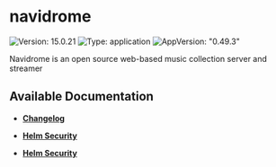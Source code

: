 # navidrome

![Version: 15.0.21](https://img.shields.io/badge/Version-15.0.21-informational?style=flat-square) ![Type: application](https://img.shields.io/badge/Type-application-informational?style=flat-square) ![AppVersion: "0.49.3"](https://img.shields.io/badge/AppVersion-"0.49.3"-informational?style=flat-square)

Navidrome is an open source web-based music collection server and streamer

## Available Documentation

- [**Changelog**](CHANGELOG)

- [**Helm Security**](container-security)

- [**Helm Security**](helm-security)

